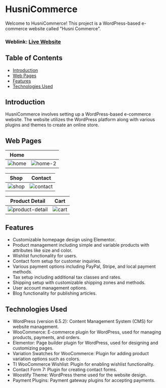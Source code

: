 # HusniCommerce
Welcome to HusniCommerce! This project is a WordPress-based e-commerce website called "Husni Commerce".

### Weblink: [Live Website](http://husnicommerce.infinityfreeapp.com//)

## Table of Contents
- [Introduction](#introduction)
- [Web Pages](#web-pages)
- [Features](#features)
- [Technologies Used](#technologies-used)

## Introduction
HusniCommerce involves setting up a WordPress-based e-commerce website. The website utilizes the WordPress platform along with various plugins and themes to create an online store.

## Web Pages
|  Home                              |                             |
|-----------------------------------------|-----------------------------------------|
|  ![home](https://github.com/zaimabdullah/HusniCommerce/assets/36534973/3dd7dbd9-dac6-4594-a5f0-e62c8ff8967c)  |  ![home-2](https://github.com/zaimabdullah/HusniCommerce/assets/36534973/d3e6b787-2289-4287-a32e-4b2ac835dfbb)  |

|  Shop                              |  Contact                            |
|-----------------------------------------|-----------------------------------------|
| ![shop](https://github.com/zaimabdullah/HusniCommerce/assets/36534973/47c4c3bb-ec32-41d7-a682-360063c36e24) | ![contact](https://github.com/zaimabdullah/HusniCommerce/assets/36534973/342c4730-b17b-419d-9399-dee494ba5adf) |

|  Product Detail                              |  Cart                            |
|-----------------------------------------|-----------------------------------------|
| ![product-detail](https://github.com/zaimabdullah/HusniCommerce/assets/36534973/3e8d2bfd-2078-4aaa-b856-687fcf7083fe) |  ![cart](https://github.com/zaimabdullah/HusniCommerce/assets/36534973/87b4b723-2321-431a-ab62-8177e7368412)  |

## Features
- Customizable homepage design using Elementor.
- Product management including simple and variable products with attributes like size and color.
- Wishlist functionality for users.
- Contact form setup for customer inquiries.
- Various payment options including PayPal, Stripe, and local payment methods.
- Tax setup including additional tax classes and rates.
- Shipping setup with customizable shipping zones and methods.
- User account management options.
- Blog functionality for publishing articles.

## Technologies Used
- WordPress (version 6.5.2): Content Management System (CMS) for website management.
- WooCommerce: E-commerce plugin for WordPress, used for managing products, payments, and orders.
- Elementor: Page builder plugin for WordPress, used for designing and customizing pages.
- Variation Swatches for WooCommerce: Plugin for adding product variation options such as colors.
- TI WooCommerce Wishlist: Plugin for enabling wishlist functionality.
- Contact Form 7: Plugin for creating contact forms.
- Woostify Theme: WordPress theme used for the website design.
- Payment Plugins: Payment gateway plugins for accepting payments.


